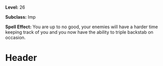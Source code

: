 <!-- TITLE: Skill: Trickery -->
<!-- SUBTITLE: Your foes won't even see it coming. -->

**Level:** 26

**Subclass:** Imp

**Spell Effect:** You are up to no good, your enemies will have a harder time keeping track of you and you now have the ability to triple backstab on occasion.

# Header